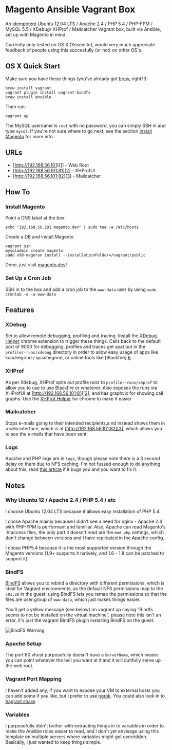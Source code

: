 # Magento Ansible Vagrant Box

An [idempotent][8] Ubuntu 12.04 LTS / Apache 2.4 / PHP 5.4 / PHP-FPM /
MySQL 5.5 / XDebug/ XHProf / Mailcatcher Vagrant box, built via Ansible,
set up with Magento in mind.

Currently only tested on OS X (Yosemite), would very much appreciate
feedback of people using this succesfully (or not) on other OS's.


## OS X Quick Start

Make sure you have these things (you've already got [brew][12], right?!):

    brew install vagrant
    vagrant plugin install vagrant-bindfs
    brew install ansible

Then run:

    vagrant up

The MySQL username is `root` with no password, you can simply SSH in and
type `mysql`. If you're not sure where to go next, see the section
[Install Magento](#install-magento) for more info.


## URLs

* [http://192.168.56.101][1] - Web Root
* [http://192.168.56.101:81][2] - XHProfUI
* [http://192.168.56.101:82][3] - Mailcatcher


## How To

### Install Magento

Point a DNS label at the box:

    echo "192.168.56.101 magento.dev" | sudo tee -a /etc/hosts

Create a DB and install Magento

    vagrant ssh
    mysqladmin create magento
    sudo n98-magerun install --installationFolder=/vagrant/public

Done, just visit [magento.dev](magento.dev)!

### Set Up a Cron Job

SSH in to the box and add a cron job to the `www-data` user by using
`sudo crontab -e -u www-data`


## Features

### XDebug

Set to allow remote debugging, profiling and tracing. Install the
[XDebug Helper][4] chrome extension to trigger these things. Calls back
to the default port of 9000 for debugging, profiles and traces get spat
out in the `profiler-runs/xdebug` directory in order to allow easy usage
of apps like kcachegrind / qcachegrind, or online tools like [Blackfire]
[6].

### XHProf

As per Xdebug, XHProf spits out profile runs to `profiler-runs/xhprof`
to allow you to use to use Blackfire or whatever. Also exposes the runs
via XHProfUI at [http://192.168.56.101:81][2], and has graphvix for
showing call graphs. Use the [XHProf Helper][5] for chrome to make it
easier

### Mailcatcher

Stops e-mails going to their intended recipients,a nd instead shows them
in a web interface, which is at [http://192.168.56.101:82][3], which
allows you to see the e-mails that have been sent.

### Logs

Apache and PHP logs are in `logs`, though please note there is a 3
second delay on them due to NFS caching. I'm not fussed enough to do
anything about this, read [this article][7] if it bugs you and you want
to fix it.


## Notes

### Why Ubuntu 12 / Apache 2.4 / PHP 5.4 / etc

I choose Ubuntu 12.04 LTS because it allows easy installation of PHP
5.4.

I chose Apache mainly because I didn't see a need for nginx - Apache 2.4
with PHP-FPM is performant and familiar. Also, Apache can read Magento's
.htaccess files, the only part it doesn't read are the `mod_php` settings,
which don't change between versions and I have replicated in the Apache
config.

I chose PHP5.4 because it is the most supported version through the
Magento versions (1.9+ supports it natively, and 1.6 - 1.8 can be patched
to support it).

### BindFS

[BindFS][9] allows you to rebind a directory with different permissions,
which is ideal for Vagrant environments, as the default NFS permissions
map to the `501:20` in the guest, using BindFS lets you remap the
permissions so that the files are user:group of `www-data`, which just
makes things easier.

You'll get a yellow message (see below) on vagrant up saying "Bindfs
seems to not be installed on the virtual machine", please note this isn't
an error, it's just the vagrant BindFS plugin installing BindFS on the
guest.

![BindFS Warning](https://monosnap.com/file/46mEbnGBDj2ojoO7bwdWqFJA9wKMYU.png)

### Apache Setup

The port 80 vhost purposefully doesn't have a `ServerName`, which means
you can point whatever the hell you want at it and it will dutifully
serve up the web root.

### Vagrant Port Mapping

I haven't added any, if you want to expose your VM to external hosts you
can add some if you like, but I prefer to use [ngrok][10]. You could
also look in to [Vagrant share][11].

### Variables

I purposefully didn't bother with extracting things in to variables in
order to make the Ansible roles easier to read, and I don't yet envisage
using this template on multiple servers where variables might get
overridden. Basically, I just wanted to keep things simple.


[1]: http://192.168.56.101 "Web root"
[2]: http://192.168.56.101:81 "XHProf"
[3]: http://192.168.56.101:82 "Mailcatcher"
[4]: https://chrome.google.com/webstore/detail/xdebug-helper/eadndfjplgieldjbigjakmdgkmoaaaoc?hl=en "Chrome XDebug Helper"
[5]: https://chrome.google.com/webstore/detail/xhprof-helper/adnlhmmjijeflmbmlpmhilkicpnodphi?hl=en "Chrome XHProf Helper"
[6]: https://blackfire.io/ "Blackfire Profiler"
[7]: http://www.sebastien-han.fr/blog/2012/12/18/noac-performance-impact-on-web-applications/ "NFS Attribute Caching Performance Impact on Web Applications"
[8]: http://en.wikipedia.org/wiki/Idempotence "Idempotence"
[9]: http://bindfs.org/ "BindFS"
[10]: https://ngrok.com/ "Introspected tunnels to localhost"
[11]: http://docs.vagrantup.com/v2/share/ "Vagrant share"
[12]: http://brew.sh/ "Homebrew"
